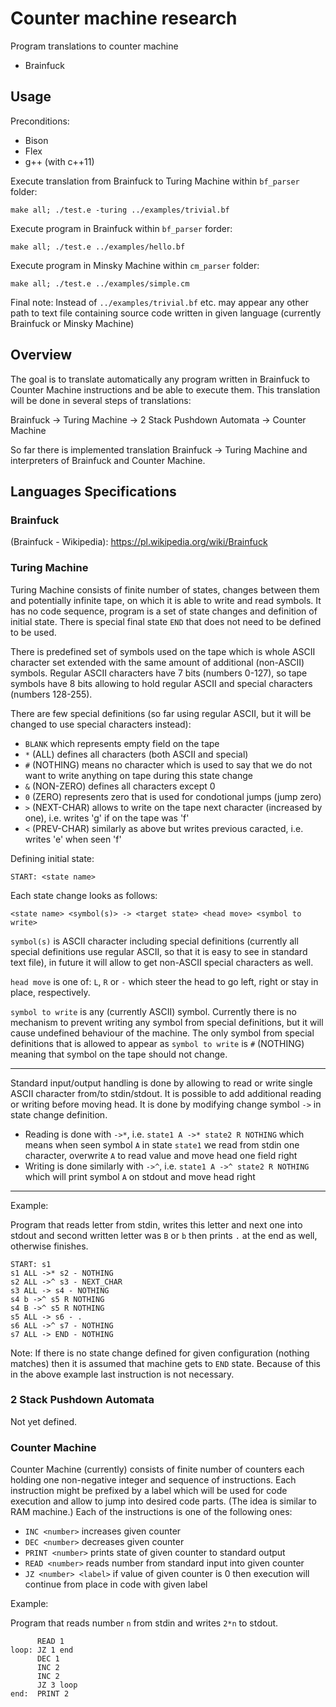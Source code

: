 # Counter machine research
Program translations to counter machine
* Brainfuck

## Usage

Preconditions:
* Bison
* Flex
* g++ (with c++11)

Execute translation from Brainfuck to Turing Machine within `bf_parser` folder:
```
make all; ./test.e -turing ../examples/trivial.bf
```

Execute program in Brainfuck within `bf_parser` forder:
```
make all; ./test.e ../examples/hello.bf
```

Execute program in Minsky Machine within `cm_parser` folder:
```
make all; ./test.e ../examples/simple.cm
```

Final note:
Instead of `../examples/trivial.bf` etc. may appear any other path to text file containing
source code written in given language (currently Brainfuck or Minsky Machine)

## Overview

The goal is to translate automatically any program written in Brainfuck to Counter Machine
instructions and be able to execute them. This translation will be done in several steps
of translations:

Brainfuck -> Turing Machine -> 2 Stack Pushdown Automata -> Counter Machine

So far there is implemented translation Brainfuck -> Turing Machine and interpreters
of Brainfuck and Counter Machine.

## Languages Specifications

### Brainfuck

(Brainfuck - Wikipedia): https://pl.wikipedia.org/wiki/Brainfuck

### Turing Machine

Turing Machine consists of finite number of states, changes between them and potentially infinite tape,
on which it is able to write and read symbols. It has no code sequence, program is a set of state changes
and definition of initial state. There is special final state `END` that does not need to be defined to be used.

There is predefined set of symbols used on the tape which is whole ASCII character set extended with the same amount
of additional (non-ASCII) symbols. Regular ASCII characters have 7 bits (numbers 0-127), so tape symbols
have 8 bits allowing to hold regular ASCII and special characters (numbers 128-255).

There are few special definitions (so far using regular ASCII, but it will be changed to use special characters instead):
* `BLANK` which represents empty field on the tape
* `*` (ALL) defines all characters (both ASCII and special)
* `#` (NOTHING) means no character which is used to say that we do not want to write anything on tape during this state change
* `&` (NON-ZERO) defines all characters except 0
* `0` (ZERO) represents zero that is used for condotional jumps (jump zero)
* `>` (NEXT-CHAR) allows to write on the tape next character (increased by one), i.e. writes 'g' if on the tape was 'f'
* `<` (PREV-CHAR) similarly as above but writes previous caracted, i.e. writes 'e' when seen 'f'

Defining initial state:
```
START: <state name>
```

Each state change looks as follows:
```
<state name> <symbol(s)> -> <target state> <head move> <symbol to write>
```

`symbol(s)` is ASCII character including special definitions (currently all special definitions use regular ASCII,
so that it is easy to see in standard text file), in future it will allow to get non-ASCII special characters as well.

`head move` is one of: `L`, `R` or `-` which steer the head to go left, right or stay in place, respectively.

`symbol to write` is any (currently ASCII) symbol. Currently there is no mechanism to prevent writing any symbol from special
definitions, but it will cause undefined behaviour of the machine. The only symbol from special definitions that is allowed to appear
as `symbol to write` is `#` (NOTHING) meaning that symbol on the tape should not change.

---

Standard input/output handling is done by allowing to read or write single ASCII character from/to stdin/stdout. It is possible
to add additional reading or writing before moving head. It is done by modifying change symbol `->` in state change definition.
* Reading is done with `->*`, i.e. `state1 A ->* state2 R NOTHING` which means when seen symbol `A` in state `state1` we read from
stdin one character, overwrite `A` to read value and move head one field right
* Writing is done similarly with `->^`, i.e. `state1 A ->^ state2 R NOTHING` which will print symbol `A` on stdout and move head right

---

Example:

Program that reads letter from stdin, writes this letter and next one into stdout and second written letter was `B` or `b`
then prints `.` at the end as well, otherwise finishes.

```
START: s1
s1 ALL ->* s2 - NOTHING
s2 ALL ->^ s3 - NEXT_CHAR
s3 ALL -> s4 - NOTHING
s4 b ->^ s5 R NOTHING
s4 B ->^ s5 R NOTHING
s5 ALL -> s6 - .
s6 ALL ->^ s7 - NOTHING
s7 ALL -> END - NOTHING
```

Note: If there is no state change defined for given configuration (nothing matches) then it is assumed that machine gets
to `END` state. Because of this in the above example last instruction is not necessary.

### 2 Stack Pushdown Automata

Not yet defined.

### Counter Machine

Counter Machine (currently) consists of finite number of counters each holding one non-negative integer
and sequence of instructions. Each instruction might be prefixed by a label which will be used for
code execution and allow to jump into desired code parts. (The idea is similar to RAM machine.)
Each of the instructions is one of the following ones:
* `INC <number>` increases given counter
* `DEC <number>` decreases given counter
* `PRINT <number>` prints state of given counter to standard output
* `READ <number>` reads number from standard input into given counter
* `JZ <number> <label>` if value of given counter is 0 then execution will continue from place in code with given label

Example:

Program that reads number `n` from stdin and writes `2*n` to stdout.

```
      READ 1
loop: JZ 1 end
      DEC 1
      INC 2
      INC 2
      JZ 3 loop
end:  PRINT 2
```
